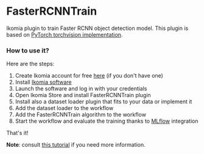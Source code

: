 # FasterRCNNTrain

Ikomia plugin to train Faster RCNN object detection model. This plugin is based on [PyTorch torchvision implementation](https://github.com/pytorch/vision).

### How to use it?
Here are the steps:

1. Create Ikomia account for free [here](https://ikomia.com/accounts/signup/) (if you don't have one)
2. Install [Ikomia software](https://ikomia.com/en/download)
3. Launch the software and log in with your credentials
4. Open Ikomia Store and install FasterRCNNTrain plugin
5. Install also a dataset loader plugin that fits to your data or implement it
6. Add the dataset loader to the workflow
7. Add the FasterRCNNTrain algorithm to the workflow
8. Start the workflow and evaluate the training thanks to [MLflow](https://www.mlflow.org/) integration

That's it!

**Note**: consult [this tutorial](https://blog.ikomia.com/2021/01/train-deep-learning-models-with-ikomia/) if you need more information.
